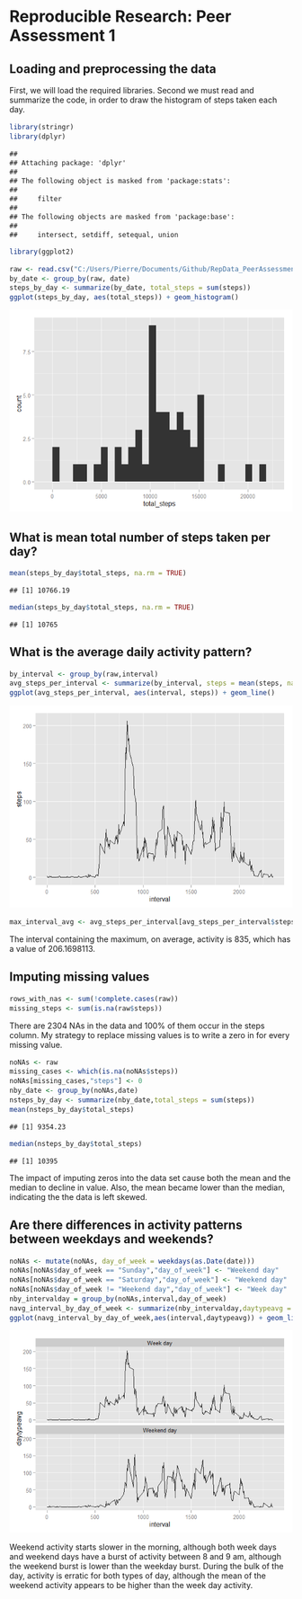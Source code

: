 # Reproducible Research: Peer Assessment 1


## Loading and preprocessing the data
First, we will load the required libraries.  Second we must read and summarize the code, in order to draw the histogram of steps taken each day.

```r
library(stringr)
library(dplyr)
```

```
## 
## Attaching package: 'dplyr'
## 
## The following object is masked from 'package:stats':
## 
##     filter
## 
## The following objects are masked from 'package:base':
## 
##     intersect, setdiff, setequal, union
```

```r
library(ggplot2)
```


```r
raw <- read.csv("C:/Users/Pierre/Documents/Github/RepData_PeerAssessment1/activity/activity.csv")
by_date <- group_by(raw, date)
steps_by_day <- summarize(by_date, total_steps = sum(steps))
ggplot(steps_by_day, aes(total_steps)) + geom_histogram()
```

![](PA1_files/figure-html/unnamed-chunk-2-1.png) 


## What is mean total number of steps taken per day?

```r
mean(steps_by_day$total_steps, na.rm = TRUE)
```

```
## [1] 10766.19
```

```r
median(steps_by_day$total_steps, na.rm = TRUE)
```

```
## [1] 10765
```


## What is the average daily activity pattern?

```r
by_interval <- group_by(raw,interval)
avg_steps_per_interval <- summarize(by_interval, steps = mean(steps, na.rm = TRUE))
ggplot(avg_steps_per_interval, aes(interval, steps)) + geom_line()
```

![](PA1_files/figure-html/unnamed-chunk-4-1.png) 

```r
max_interval_avg <- avg_steps_per_interval[avg_steps_per_interval$steps == max(avg_steps_per_interval$steps),]
```
The interval containing the maximum, on average, activity is 835, which has a value of 206.1698113.

## Imputing missing values

```r
rows_with_nas <- sum(!complete.cases(raw))
missing_steps <- sum(is.na(raw$steps))
```
There are 2304 NAs in the data and 100% of them occur in the steps column.   My strategy to replace missing values is to write a zero in for every missing value.


```r
noNAs <- raw
missing_cases <- which(is.na(noNAs$steps))
noNAs[missing_cases,"steps"] <- 0
nby_date <- group_by(noNAs,date)
nsteps_by_day <- summarize(nby_date,total_steps = sum(steps))
mean(nsteps_by_day$total_steps)
```

```
## [1] 9354.23
```

```r
median(nsteps_by_day$total_steps)
```

```
## [1] 10395
```

The impact of imputing zeros into the data set cause both the mean and the median to decline in value.   Also, the mean became lower than the median, indicating the the data is left skewed.

## Are there differences in activity patterns between weekdays and weekends?


```r
noNAs <- mutate(noNAs, day_of_week = weekdays(as.Date(date)))
noNAs[noNAs$day_of_week == "Sunday","day_of_week"] <- "Weekend day"
noNAs[noNAs$day_of_week == "Saturday","day_of_week"] <- "Weekend day"
noNAs[noNAs$day_of_week != "Weekend day","day_of_week"] <- "Week day"
nby_intervalday = group_by(noNAs,interval,day_of_week)
navg_interval_by_day_of_week <- summarize(nby_intervalday,daytypeavg = mean(steps))
ggplot(navg_interval_by_day_of_week,aes(interval,daytypeavg)) + geom_line() + facet_wrap(~ day_of_week, nrow = 2)
```

![](PA1_files/figure-html/unnamed-chunk-7-1.png) 

Weekend activity starts slower in the morning, although both week days and weekend days have a burst of activity between 8 and 9 am, although the weekend burst is lower than the weekday burst.   During the bulk of the day, activity is erratic for both types of day, although the mean of the weekend activity appears to be higher than the week day activity.

